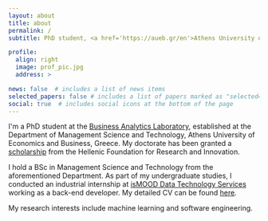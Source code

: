 ```yaml
---
layout: about
title: about
permalink: /
subtitle: PhD student, <a href='https://aueb.gr/en'>Athens University of Economics and Business</a>

profile:
  align: right
  image: prof_pic.jpg
  address: >

news: false  # includes a list of news items
selected_papers: false # includes a list of papers marked as "selected={true}"
social: true  # includes social icons at the bottom of the page
---
```


I'm a PhD student at the [Business Analytics Laboratory](https://www.balab.aueb.gr/),
established at the Department of Management Science and Technology,
Athens University of Economics and Business, Greece.
My doctorate has been granted a [scholarship](https://www.elidek.gr/en/call/3rd-call-for-h-f-r-i-scholarships-for-phd-candidates/)
from the Hellenic Foundation for Research and Innovation.

I hold a BSc in Management Science and Technology from the aforementioned Department.
As part of my undergraduate studies,
I conducted an industrial internship at [isMOOD Data Technology Services](https://ismood.com/)
working as a back-end developer.
My detailed CV can be found [here](./assets/pdf/zkotti-cv.pdf).

My research interests include machine learning and software engineering.
